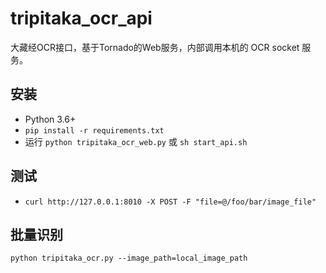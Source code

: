 # tripitaka_ocr_api

大藏经OCR接口，基于Tornado的Web服务，内部调用本机的 OCR socket 服务。

## 安装

- Python 3.6+
- `pip install -r requirements.txt`
- 运行 `python tripitaka_ocr_web.py` 或 `sh start_api.sh`

## 测试

- `curl http://127.0.0.1:8010 -X POST -F "file=@/foo/bar/image_file"`

## 批量识别

`python tripitaka_ocr.py --image_path=local_image_path`
